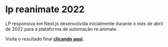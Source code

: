 # lp reanimate 2022

LP responsiva em Next.js desenvolvida inicialmente durante o mês de abril de 2022 para a plataforma de automação re.animate.

Visite o resultado final **[clicando aqui](https://reanimate-dev-gh.vercel.app/)**.

